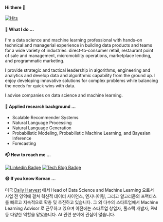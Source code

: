 #### Hi there 👋

[![Hits](https://hits.seeyoufarm.com/api/count/incr/badge.svg?url=https%3A%2F%2Fgithub.com%2Fstathwang)](https://hits.seeyoufarm.com)

#### 🔭 What I do ...

I'm a data science and machine learning professional with hands-on technical and managerial experience in building data products and teams for a wide variety of industries: direct-to-consumer retail, restaurant point of sale and management, micromobility operations, marketplace lending, and programmatic marketing.

I provide strategic and tactical leadership in algorithms, engineering and analytics and develop data and algorithmic capability from the ground up. I enjoy developing innovative solutions for complex problems while balancing the needs for quick wins with data.

I advise companies on data science and machine learning.

#### 💬 Applied research background ...

* Scalable Recommender Systems
* Natural Language Processing
* Natural Language Generation
* Probabilistic Modeling, Probabilistic Machine Learning, and Bayesian Inference
* Forecasting

#### 📫 How to reach me ...

[![Linkedin Badge](https://img.shields.io/badge/-LinkedIn-blue?style=flat-square&logo=Linkedin&logoColor=white&link=https://www.linkedin.com/in/shhwang/)](https://www.linkedin.com/in/seonghwang/)
[![Tech Blog Badge](http://img.shields.io/badge/-Tech%20blog-black?style=flat-square&logo=github&link=https://stathwang.github.io/)](https://stathwang.github.io/)

#### 😄 If you know Korean ...

미국 [Daily Harvest](https://www.daily-harvest.com) 에서 Head of Data Science and Machine Learning 으로서 사업 전 영역에 걸쳐 혁신적 데이터 사이언스, 엔지니어링, 그리고 알고리즘의 프랙티스를 빠르고 지속적으로 확충 및 추진하고 있습니다. 그 외 다수의 스타트업에서 Machine Learning Advisor 로 근무하고 있으며 이전에는 스타트업 창업자, 풀스택 개발자, PM 등 다양한 역할을 맡았습니다. AI 관련 분야에 관심이 많습니다.


<!--
**stathwang/stathwang** is a ✨ _special_ ✨ repository because its `README.md` (this file) appears on your GitHub profile.

Here are some ideas to get you started:

- 🔭 I’m currently working on ...
- 🌱 I’m currently learning ...
- 👯 I’m looking to collaborate on ...
- 🤔 I’m looking for help with ...
- 💬 Ask me about ...
- 📫 How to reach me: ...
- 😄 Pronouns: ...
- ⚡ Fun fact: ...
-->

